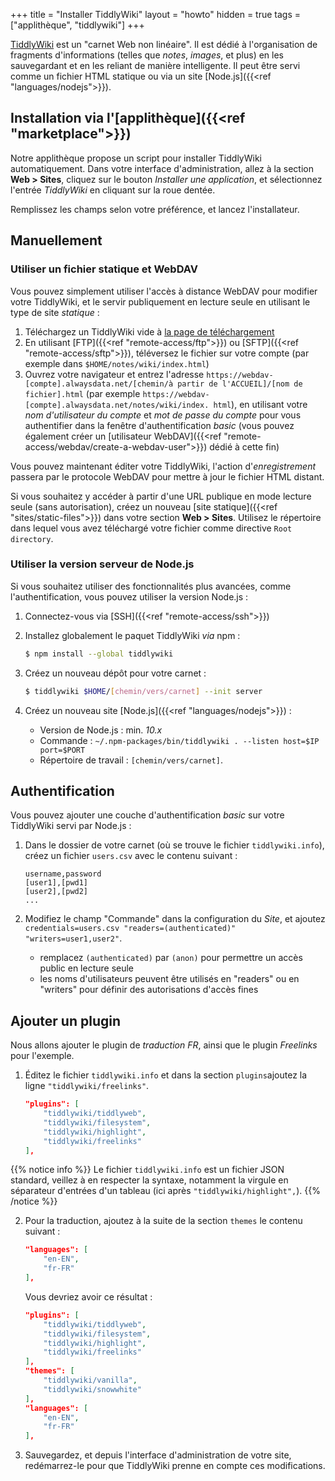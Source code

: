 +++
title = "Installer TiddlyWiki"
layout = "howto"
hidden = true
tags = ["applithèque", "tiddlywiki"]
+++

[TiddlyWiki](https://tiddlywiki.com/) est un "carnet Web non linéaire". Il est dédié à l'organisation de fragments d'informations (telles que *notes*, *images*, et plus) en les sauvegardant et en les reliant de manière intelligente. Il peut être servi comme un fichier HTML statique ou via un site [Node.js]({{<ref "languages/nodejs">}}).

## Installation via l'[applithèque]({{<ref "marketplace">}})

Notre applithèque propose un script pour installer TiddlyWiki automatiquement. Dans votre interface d'administration, allez à la section **Web > Sites**, cliquez sur le bouton *Installer une application*, et sélectionnez l'entrée *TiddlyWiki* en cliquant sur la roue dentée.

Remplissez les champs selon votre préférence, et lancez l'installateur.

## Manuellement

### Utiliser un fichier statique et WebDAV

Vous pouvez simplement utiliser l'accès à distance WebDAV pour modifier votre TiddlyWiki, et le servir publiquement en lecture seule en utilisant le type de site *statique* :

1. Téléchargez un TiddlyWiki vide à [la page de téléchargement](https://tiddlywiki.com/#GettingStarted)
2. En utilisant [FTP]({{<ref "remote-access/ftp">}}) ou [SFTP]({{<ref "remote-access/sftp">}}), téléversez le fichier sur votre compte (par exemple dans `$HOME/notes/wiki/index.html`)
3. Ouvrez votre navigateur et entrez l'adresse `https://webdav-[compte].alwaysdata.net/[chemin/à partir de l'ACCUEIL]/[nom de fichier].html` (par exemple `https://webdav-[compte].alwaysdata.net/notes/wiki/index. html`), en utilisant votre *nom d'utilisateur du compte* et *mot de passe du compte* pour vous authentifier dans la fenêtre d'authentification *basic* (vous pouvez également créer un [utilisateur WebDAV]({{<ref "remote-access/webdav/create-a-webdav-user">}}) dédié à cette fin)

Vous pouvez maintenant éditer votre TiddlyWiki, l'action d'*enregistrement* passera par le protocole WebDAV pour mettre à jour le fichier HTML distant.

Si vous souhaitez y accéder à partir d'une URL publique en mode lecture seule (sans autorisation), créez un nouveau [site statique]({{<ref "sites/static-files">}}) dans votre section **Web > Sites**. Utilisez le répertoire dans lequel vous avez téléchargé votre fichier comme directive `Root directory`.

### Utiliser la version serveur de Node.js

Si vous souhaitez utiliser des fonctionnalités plus avancées, comme l'authentification, vous pouvez utiliser la version Node.js :

1. Connectez-vous via [SSH]({{<ref "remote-access/ssh">}})

2. Installez globalement le paquet TiddlyWiki *via* npm :

    ```sh
    $ npm install --global tiddlywiki
    ```

3. Créez un nouveau dépôt pour votre carnet :

    ```sh
    $ tiddlywiki $HOME/[chemin/vers/carnet] --init server
    ```

4. Créez un nouveau site [Node.js]({{<ref "languages/nodejs">}}) :
   - Version de Node.js : min. *10.x*
   - Commande : `~/.npm-packages/bin/tiddlywiki . --listen host=$IP port=$PORT`
   - Répertoire de travail : `[chemin/vers/carnet]`.

## Authentification

Vous pouvez ajouter une couche d'authentification *basic* sur votre TiddlyWiki servi par Node.js :

1. Dans le dossier de votre carnet (où se trouve le fichier `tiddlywiki.info`), créez un fichier `users.csv` avec le contenu suivant :

    ```csv
    username,password
    [user1],[pwd1]
    [user2],[pwd2]
    ...
    ```

2. Modifiez le champ "Commande" dans la configuration du *Site*, et ajoutez `credentials=users.csv "readers=(authenticated)" "writers=user1,user2"`.
    - remplacez `(authenticated)` par `(anon)` pour permettre un accès public en lecture seule
    - les noms d'utilisateurs peuvent être utilisés en "readers" ou en "writers" pour définir des autorisations d'accès fines

## Ajouter un plugin

Nous allons ajouter le plugin de *traduction FR*, ainsi que le plugin *Freelinks* pour l'exemple.

1. Éditez le fichier `tiddlywiki.info` et dans la section `plugins`ajoutez la ligne `"tiddlywiki/freelinks"`.

    ```json
    "plugins": [
        "tiddlywiki/tiddlyweb",
        "tiddlywiki/filesystem",
        "tiddlywiki/highlight",
        "tiddlywiki/freelinks"
    ],
    ```

{{% notice info %}}
Le fichier `tiddlywiki.info` est un fichier JSON standard, veillez à en respecter la syntaxe, notamment la virgule en séparateur d'entrées d'un tableau (ici après `"tiddlywiki/highlight",`).
{{% /notice %}}

2. Pour la traduction, ajoutez à la suite de la section `themes` le contenu suivant :

    ```json
    "languages": [
        "en-EN",
        "fr-FR"
    ],
    ```

    Vous devriez avoir ce résultat :

    ```json
    "plugins": [
        "tiddlywiki/tiddlyweb",
        "tiddlywiki/filesystem",
        "tiddlywiki/highlight",
        "tiddlywiki/freelinks"
    ],
    "themes": [
        "tiddlywiki/vanilla",
        "tiddlywiki/snowwhite"
    ],
    "languages": [
        "en-EN",
        "fr-FR"
    ],
    ```

3. Sauvegardez, et depuis l'interface d'administration de votre site, redémarrez-le pour que TiddlyWiki prenne en compte ces modifications.
